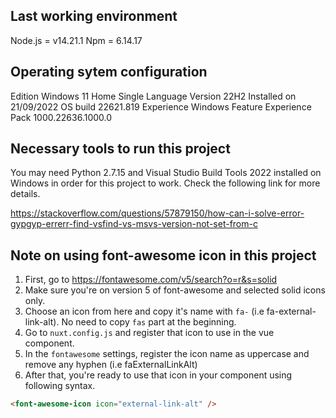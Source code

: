 ## Last working environment

Node.js = v14.21.1
Npm = 6.14.17

## Operating sytem configuration

Edition Windows 11 Home Single Language
Version 22H2
Installed on 21/09/2022
OS build 22621.819
Experience Windows Feature Experience Pack 1000.22636.1000.0

## Necessary tools to run this project

You may need Python 2.7.15 and Visual Studio Build Tools 2022 installed on Windows in order for this project to work. Check the following link for more details.

https://stackoverflow.com/questions/57879150/how-can-i-solve-error-gypgyp-errerr-find-vsfind-vs-msvs-version-not-set-from-c

## Note on using font-awesome icon in this project

1. First, go to https://fontawesome.com/v5/search?o=r&s=solid
2. Make sure you're on version 5 of font-awesome and selected solid icons only.
3. Choose an icon from here and copy it's name with `fa-` (i.e fa-external-link-alt). No need to copy `fas` part at the beginning.
4. Go to `nuxt.config.js` and register that icon to use in the vue component.
5. In the `fontawesome` settings, register the icon name as uppercase and remove any hyphen (i.e faExternalLinkAlt)
6. After that, you're ready to use that icon in your component using following syntax.

```html
<font-awesome-icon icon="external-link-alt" />
```
